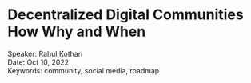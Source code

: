 # Decentralized Digital Communities How Why and When

Speaker: Rahul Kothari  
Date: Oct 10, 2022  
Keywords: community, social media, roadmap  